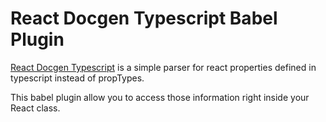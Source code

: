 # React Docgen Typescript Babel Plugin

[React Docgen Typescript](https://github.com/styleguidist/react-docgen-typescript) is a simple parser for react properties defined in typescript instead of propTypes.


This babel plugin allow you to access those information right inside your React class.
